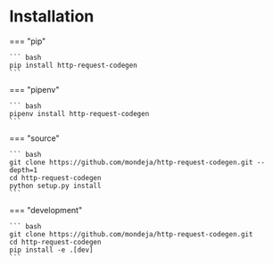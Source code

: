 # Installation

=== "pip"

    ``` bash
    pip install http-request-codegen
    ```

=== "pipenv"

    ``` bash
    pipenv install http-request-codegen
    ```

=== "source"

    ``` bash
    git clone https://github.com/mondeja/http-request-codegen.git --depth=1
    cd http-request-codegen
    python setup.py install
    ```

=== "development"

    ``` bash
    git clone https://github.com/mondeja/http-request-codegen.git
    cd http-request-codegen
    pip install -e .[dev]
    ```
